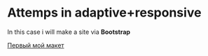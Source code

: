# Attemps in adaptive+responsive

In this case i will make a site via <strong>Bootstrap</strong>

[Первый мой макет](https://github.com/daoolet/daoolet.github.io)

